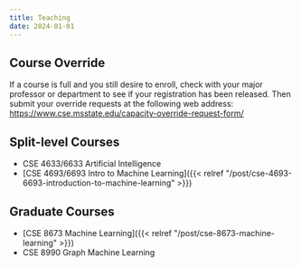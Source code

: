 ```yaml
---
title: Teaching
date: 2024-01-01
---
```




## Course Override

If a course is full and you still desire to enroll, check with your major professor or department to see if your registration has been released. Then submit your override requests at the following web address: https://www.cse.msstate.edu/capacity-override-request-form/


## Split-level Courses
- CSE 4633/6633 Artificial Intelligence
- [CSE 4693/6693 Intro to Machine Learning]({{< relref "/post/cse-4693-6693-introduction-to-machine-learning" >}})

## Graduate Courses
- [CSE 8673 Machine Learning]({{< relref "/post/cse-8673-machine-learning" >}})
- CSE 8990 Graph Machine Learning